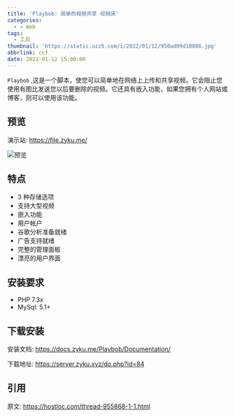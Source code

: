 ```yaml
---
title: 'Playbob: 简单的视频共享 视频床'
categories:
  - - Web
tags:
  - 工具
thumbnail: 'https://static.uzz5.com/i/2022/01/12/950ad09d10886.jpg'
abbrlink: ccf
date: 2022-01-12 15:00:00
---
```

`Playbob` ,这是一个脚本，使您可以简单地在网络上上传和共享视频。它会阻止您使用有图比发送您以后要删除的视频。它还具有嵌入功能，如果您拥有个人网站或博客，则可以使用该功能。​

## 预览

演示站: https://file.zyku.me/

![预览](https://static.uzz5.com/i/2022/01/12/930b7e8229e0e.png)

## 特点

- 3 种存储选项
- 支持大型视频
- 嵌入功能
- 用户帐户
- 谷歌分析准备就绪
- 广告支持就绪
- 完整的管理面板
- 漂亮的用户界面

## 安装要求

- PHP 7.3x
- MySql: 5.1+
## 下载安装


安装文档: https://docs.zyku.me/Playbob/Documentation/

下载地址: https://server.zyku.xyz/do.php?id=84

## 引用

原文: https://hostloc.com/thread-955868-1-1.html